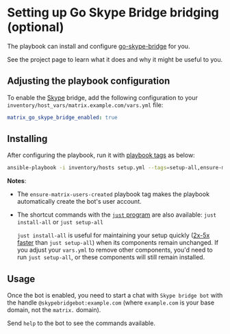 <!--
SPDX-FileCopyrightText: 2024 MDAD Team and contributors

SPDX-License-Identifier: AGPL-3.0-or-later
-->

# Setting up Go Skype Bridge bridging (optional)

The playbook can install and configure [go-skype-bridge](https://github.com/kelaresg/go-skype-bridge) for you.

See the project page to learn what it does and why it might be useful to you.

## Adjusting the playbook configuration

To enable the [Skype](https://www.skype.com/) bridge, add the following configuration to your `inventory/host_vars/matrix.example.com/vars.yml` file:

```yaml
matrix_go_skype_bridge_enabled: true
```

## Installing

After configuring the playbook, run it with [playbook tags](playbook-tags.md) as below:

<!-- NOTE: let this conservative command run (instead of install-all) to make it clear that failure of the command means something is clearly broken. -->
```sh
ansible-playbook -i inventory/hosts setup.yml --tags=setup-all,ensure-matrix-users-created,start
```

**Notes**:

- The `ensure-matrix-users-created` playbook tag makes the playbook automatically create the bot's user account.

- The shortcut commands with the [`just` program](just.md) are also available: `just install-all` or `just setup-all`

  `just install-all` is useful for maintaining your setup quickly ([2x-5x faster](../CHANGELOG.md#2x-5x-performance-improvements-in-playbook-runtime) than `just setup-all`) when its components remain unchanged. If you adjust your `vars.yml` to remove other components, you'd need to run `just setup-all`, or these components will still remain installed.

## Usage

Once the bot is enabled, you need to start a chat with `Skype bridge bot` with the handle `@skypebridgebot:example.com` (where `example.com` is your base domain, not the `matrix.` domain).

Send `help` to the bot to see the commands available.
